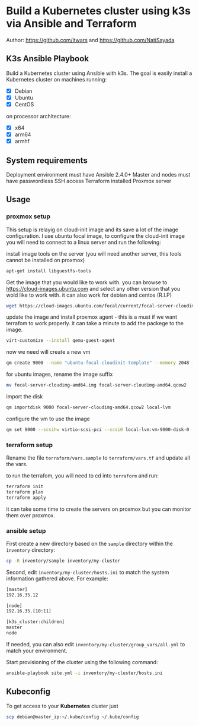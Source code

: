 # Build a Kubernetes cluster using k3s via Ansible and Terraform

Author: <https://github.com/itwars> and <https://github.com/NatiSayada>

## K3s Ansible Playbook

Build a Kubernetes cluster using Ansible with k3s. The goal is easily install a Kubernetes cluster on machines running:

- [X] Debian
- [X] Ubuntu
- [X] CentOS

on processor architecture:

- [X] x64
- [X] arm64
- [X] armhf

## System requirements

Deployment environment must have Ansible 2.4.0+
Master and nodes must have passwordless SSH access
Terraform installed
Proxmox server

## Usage

### proxmox setup
This setup is relayig on cloud-init image and its save a lot of the image configuration.
I use ubuntu focal image, to configure the cloud-init image you will need to connect to a linux server and run the following:

install image tools on the server (you will need another server, this tools cannot be installed on proxmox)

```bash
apt-get install libguestfs-tools
```

Get the image that you would like to work with.
you can browse to <https://cloud-images.ubuntu.com> and select any other version that you wold like to work with.
it can also work for debian and centos (R.I.P)

```bash
wget https://cloud-images.ubuntu.com/focal/current/focal-server-cloudimg-amd64.img
```

update the image and install proxmox agent - this is a must if we want terrafom to work properly.
it can take a minute to add the packege to the image.

```bash
virt-customize --install qemu-guest-agent
```

now we need will create a new vm

```bash
qm create 9000 --name "ubuntu-focal-cloudinit-template" --memory 2048 --net0 virtio,bridge=vmbr0
```

for ubuntu images, rename the image suffix

```bash
mv focal-server-cloudimg-amd64.img focal-server-cloudimg-amd64.qcow2
```

import the disk

```bash
qm importdisk 9000 focal-server-cloudimg-amd64.qcow2 local-lvm
```

configure the vm to use the image

```bash
qm set 9000 --scsihw virtio-scsi-pci --scsi0 local-lvm:vm-9000-disk-0
```

### terraform setup

Rename the file `terraform/vars.sample` to `terraform/vars.tf` and update all the vars.

to run the terrafom, you will need to cd into `terraform` and run:

```bash
terraform init
terraform plan
terraform apply
```

it can take some time to create the servers on proxmox but you can monitor them over proxmox.

### ansible setup

First create a new directory based on the `sample` directory within the `inventory` directory:

```bash
cp -R inventory/sample inventory/my-cluster
```

Second, edit `inventory/my-cluster/hosts.ini` to match the system information gathered above. For example:

```bash
[master]
192.16.35.12

[node]
192.16.35.[10:11]

[k3s_cluster:children]
master
node
```

If needed, you can also edit `inventory/my-cluster/group_vars/all.yml` to match your environment.

Start provisioning of the cluster using the following command:

```bash
ansible-playbook site.yml -i inventory/my-cluster/hosts.ini
```

## Kubeconfig

To get access to your **Kubernetes** cluster just

```bash
scp debian@master_ip:~/.kube/config ~/.kube/config
```
